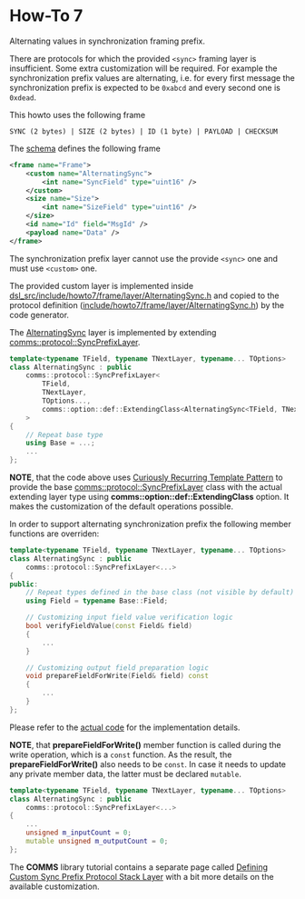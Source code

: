 # How-To 7
Alternating values in synchronization framing prefix.

There are protocols for which the provided `<sync>` framing layer is insufficient.
Some extra customization will be required. For example the synchronization prefix 
values are alternating, i.e. for every first message the synchronization prefix
is expected to be `0xabcd` and every second one is `0xdead`.

This howto uses the following frame
```
SYNC (2 bytes) | SIZE (2 bytes) | ID (1 byte) | PAYLOAD | CHECKSUM
```

The [schema](dsl/schema.xml) defines the following frame
```xml
<frame name="Frame">
    <custom name="AlternatingSync">
        <int name="SyncField" type="uint16" />
    </custom>
    <size name="Size">
        <int name="SizeField" type="uint16" />
    </size>
    <id name="Id" field="MsgId" />
    <payload name="Data" />
</frame>
```

The synchronization prefix layer cannot use the provide `<sync>` one and must
use `<custom>` one.

The provided custom layer is implemented inside 
[dsl_src/include/howto7/frame/layer/AlternatingSync.h](dsl_src/include/howto7/frame/layer/AlternatingSync.h) and
copied to the protocol definition 
([include/howto7/frame/layer/AlternatingSync.h](include/howto7/frame/layer/AlternatingSync.h)) 
by the code generator.

The [AlternatingSync](dsl_src/include/howto7/frame/layer/AlternatingSync.h) layer
is implemented by extending 
[comms::protocol::SyncPrefixLayer](https://commschamp.github.io/comms_doc/classcomms_1_1protocol_1_1SyncPrefixLayer.html).
```cpp
template<typename TField, typename TNextLayer, typename... TOptions>
class AlternatingSync : public
    comms::protocol::SyncPrefixLayer<
        TField,
        TNextLayer,
        TOptions...,
        comms::option::def::ExtendingClass<AlternatingSync<TField, TNextLayer, TOptions...> >
    >
{
    // Repeat base type
    using Base = ...;
    ...
};
```
**NOTE**, that the code above uses 
[Curiously Recurring Template Pattern](https://en.wikipedia.org/wiki/Curiously_recurring_template_pattern) 
to provide the base
[comms::protocol::SyncPrefixLayer](https://commschamp.github.io/comms_doc/classcomms_1_1protocol_1_1SyncPrefixLayer.html) class with the 
actual extending layer type using **comms::option::def::ExtendingClass** option. It makes the customization 
of the default operations possible.

In order to support alternating synchronization prefix the following member functions are overriden:
```cpp
template<typename TField, typename TNextLayer, typename... TOptions>
class AlternatingSync : public
    comms::protocol::SyncPrefixLayer<...>
{
public:
    // Repeat types defined in the base class (not visible by default)
    using Field = typename Base::Field; 

    // Customizing input field value verification logic
    bool verifyFieldValue(const Field& field)
    {
        ...
    } 

    // Customizing output field preparation logic
    void prepareFieldForWrite(Field& field) const
    {
        ...
    }
};
```
Please refer to the [actual code](dsl_src/include/howto7/frame/layer/AlternatingSync.h) for the implementation details.

**NOTE**, that **prepareFieldForWrite()** member function is called during the write operation, which
is a `const` function. As the result, the **prepareFieldForWrite()** also needs to be `const`.
In case it needs to update any private member data, the latter must be declared `mutable`.
```cpp
template<typename TField, typename TNextLayer, typename... TOptions>
class AlternatingSync : public
    comms::protocol::SyncPrefixLayer<...>
{
    ...
    unsigned m_inputCount = 0;
    mutable unsigned m_outputCount = 0;
};
```
The **COMMS** library tutorial contains a separate page
called [Defining Custom Sync Prefix Protocol Stack Layer](https://commschamp.github.io/comms_doc/page_custom_sync_prefix_layer.html)
with a bit more details on the available customization.
